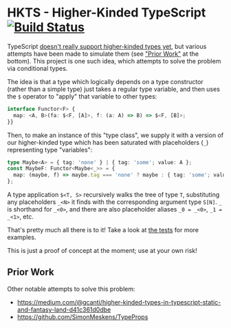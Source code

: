 # HKTS - Higher-Kinded TypeScript [![Build Status](https://travis-ci.com/pelotom/hkts.svg?branch=master)](https://travis-ci.com/pelotom/hkts)

TypeScript [doesn't really support higher-kinded types yet](https://github.com/Microsoft/TypeScript/issues/1213), but various attempts have been made to simulate them (see ["Prior Work"](https://github.com/pelotom/hkts/blob/master/README.md#prior-work) at the bottom). This project is one such idea, which attempts to solve the problem via conditional types.

The idea is that a type which logically depends on a type constructor (rather than a simple type) just takes a regular type variable, and then uses the `$` operator to "apply" that variable to other types:

```ts
interface Functor<F> {
  map: <A, B>(fa: $<F, [A]>, f: (a: A) => B) => $<F, [B]>;
}}
```

Then, to make an instance of this "type class", we supply it with a version of our higher-kinded type which has been saturated with placeholders (`_`) representing type "variables":

```ts
type Maybe<A> = { tag: 'none' } | { tag: 'some'; value: A };
const MaybeF: Functor<Maybe<_>> = {
  map: (maybe, f) => maybe.tag === 'none' ? maybe : { tag: 'some'; value: f(maybe.value) },
};
```

A type application `$<T, S>` recursively walks the tree of type `T`, substituting any placeholders `_<N>` it finds with the corresponding argument type `S[N]`. `_` is shorthand for `_<0>`, and there are also placeholder aliases `_0 = _<0>`, `_1 = _<1>`, etc.

That's pretty much all there is to it! Take a look at [the tests](https://github.com/pelotom/hkts/blob/master/src/index.spec.ts) for more examples.

This is just a proof of concept at the moment; use at your own risk!

## Prior Work

Other notable attempts to solve this problem:

- https://medium.com/@gcanti/higher-kinded-types-in-typescript-static-and-fantasy-land-d41c361d0dbe
- https://github.com/SimonMeskens/TypeProps
